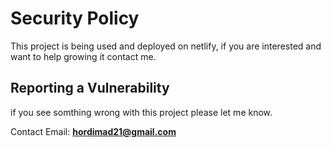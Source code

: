 # Security Policy

This project is being used and deployed on netlify, if you are interested and want to help growing it contact me.

## Reporting a Vulnerability

if you see somthing wrong with this project please let me know.

Contact Email: **hordimad21@gmail.com**
